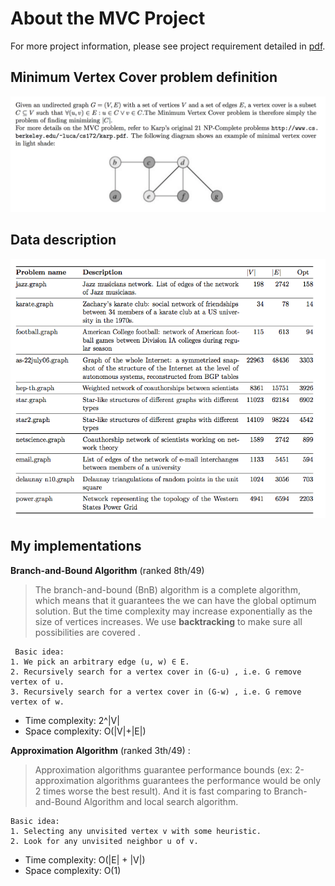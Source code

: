 # About the MVC Project
For more project information, please see project requirement detailed in [pdf](project_description.pdf).

## Minimum Vertex Cover problem definition
![Minimum Vertex Cover definition](pics/mvc_definition.png?raw=true "Title")

## Data description
![Details of data](pics/graph_data_description.png?raw=true "Title")

## My implementations
**Branch-and-Bound Algorithm** (ranked 8th/49)
> The branch-and-bound (BnB) algorithm is a complete algorithm, which means that it guarantees the we can have the global optimum solution. But the time complexity may increase exponentially as the size of vertices increases. We use **backtracking** to make sure all possibilities are covered . 


	 Basic idea:
	1. We pick an arbitrary edge (u, w) ∈ E. 
	2. Recursively search for a vertex cover in (G-u) , i.e. G remove vertex of u. 
	3. Recursively search for a vertex cover in (G-w) , i.e. G remove vertex of w. 
- Time complexity: 2^|V|
- Space complexity: O(|V|+|E|)

**Approximation Algorithm** (ranked 3th/49) : 
> Approximation algorithms guarantee performance bounds (ex: 2-approximation algorithms guarantees the performance would be only 2 times worse the best result). And it is fast comparing to Branch-and-Bound Algorithm and local search algorithm. 

	Basic idea:
	1. Selecting any unvisited vertex v with some heuristic. 
	2. Look for any unvisited neighbor u of v.
	
- Time complexity: O(|E| + |V|)
- Space complexity: O(1)
